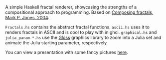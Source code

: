 A simple Haskell fractal renderer, showcasing the strengths of a compositional approach to programming. Based on [Composing fractals, Mark P. Jones. 2004](http://web.cecs.pdx.edu/~mpj/pubs/composing-fractals.pdf).

`Fractals.hs` contains the abstract fractal functions.
`ascii.hs` uses it to renders fractals in ASCII and is cool to play with in ghci.
`graphical.hs` and `julia_param-*.hs` use the [Gloss](http://hackage.haskell.org/package/gloss) graphics library to zoom into a Julia set and animate the Julia starting parameter, respectively.

You can view a presentation with some fancy pictures [here](https://docs.google.com/presentation/d/1h88WKBrgarV_3jn6a_mXZnUJSDK5Qg7RCgy8Pqq7Gw8/pub?start=false&loop=false&delayms=3000).
